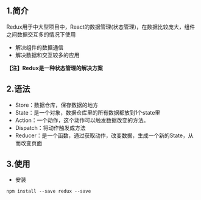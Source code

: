 ## 1.简介

Redux用于中大型项目中，React的数据管理(状态管理)，在数据比较庞大，组件之间数据交互多的情况下使用

- 解决组件的数据通信
- 解决数据和交互较多的应用

**【注】Redux是一种状态管理的解决方案**

## 2.语法

- Store：数据仓库，保存数据的地方
- State：是一个对象，数据仓库里的所有数据都放到1个state里
- Action：一个动作，这个动作可以触发数据改变的方法。
- Dispatch：将动作触发成方法
- Reducer：是一个函数，通过获取动作，改变数据，生成一个新的State，从而改变页面

## 3.使用

- 安装

```
npm install --save redux --save
```

